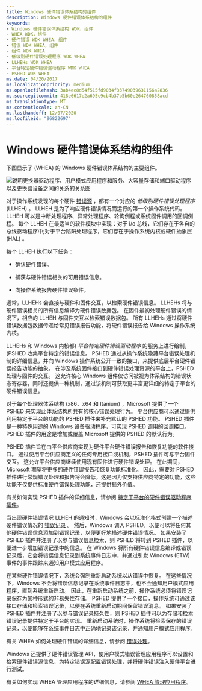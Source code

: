 ```yaml
---
title: Windows 硬件错误体系结构的组件
description: Windows 硬件错误体系结构的组件
keywords:
- Windows 硬件错误体系结构 WDK，组件
- WHEA WDK，组件
- 硬件错误 WDK WHEA，组件
- 错误 WDK WHEA，组件
- 组件 WDK WHEA
- 低级别硬件错误处理程序 WDK WHEA
- LLHEHs WDK WHEA
- 平台特定硬件错误驱动程序 WDK WHEA
- PSHED WDK WHEA
ms.date: 04/20/2017
ms.localizationpriority: medium
ms.openlocfilehash: 3ab4ec8d54f515fd9034f33749039631156a2836
ms.sourcegitcommit: 418e6617e2a695c9cb4b37b5b60e264760858acd
ms.translationtype: MT
ms.contentlocale: zh-CN
ms.lasthandoff: 12/07/2020
ms.locfileid: "96822697"
---
```

# <a name="components-of-the-windows-hardware-error-architecture"></a>Windows 硬件错误体系结构的组件


下图显示了 (WHEA) 的 Windows 硬件错误体系结构的主要组件。

![说明更换器驱动程序、用户模式应用程序和服务、大容量存储和端口驱动程序以及更换器设备之间的关系的关系图](images/wheaarch.gif)

对于操作系统发现的每个硬件 [错误源](hardware-errors-and-error-sources.md) ，都有一个对应的 *低级别硬件错误处理程序* (LLHEH) 。 LLHEH 是为了响应硬件错误情况而运行的第一个操作系统代码。 LLHEH 可以是中断处理程序、异常处理程序、轮询例程或系统固件调用的回调例程。 每个 LLHEH 在最适当的软件模块中实现：对于 i/o 总线，它们存在于各自的总线驱动程序中;对于平台陷阱处理程序，它们存在于操作系统内核或硬件抽象层 (HAL) 。

每个 LLHEH 执行以下任务：

-   确认硬件错误。

-   捕获与硬件错误相关的可用错误信息。

-   向操作系统报告硬件错误条件。

通常，LLHEHs 会直接与硬件和固件交互，以检索硬件错误信息。 LLHEHs 将与硬件错误相关的所有信息编译为硬件错误数据包。 在固件最初处理硬件错误的情况下，相应的 LLHEH 与固件交互以检索错误数据包。 所有 LLHEHs 通过将硬件错误数据包数据传递给常见错误报告功能，将硬件错误报告给 Windows 操作系统内核。

LLHEHs 和 Windows 内核都) *平台特定硬件错误驱动程序* 的服务上进行绘制， (PSHED 收集平台特定的错误信息。 PSHED 通过从操作系统隐藏平台错误处理机制的详细信息，并向 Windows 操作系统公开一致的接口，来提供底层平台硬件错误报告功能的抽象。 在涉及系统固件接口到硬件错误处理资源的平台上，PSHED 处理与固件的交互。 这允许核心 Windows 组件仅访问被视为体系结构的错误状态寄存器，同时还提供一种机制，通过该机制可获取更丰富更详细的特定于平台的硬件错误信息。

对于每个处理器体系结构 (x86、x64 和 Itanium) ，Microsoft 提供了一个 PSHED 来实现此体系结构所共有的核心错误处理行为。 平台供应商可以通过提供利用特定于平台的功能的 PSHED 插件来补充默认的 PSHED 功能。 PSHED 插件是一种特殊用途的 Windows 设备驱动程序，可实现 PSHED 调用的回调接口。 PSHED 插件的用途是增加或覆盖 Microsoft 提供的 PSHED 的默认行为。

PSHED 插件旨在由平台供应商实现为硬件平台硬件错误报告和恢复功能的软件接口。 通过使用平台供应商定义的任何专用接口或机制，PSHED 插件可与平台固件交互。 这允许平台供应商继续使用现有固件进行硬件错误处理。 在此期间，Microsoft 期望将更多的硬件错误报告和恢复功能标准化。 因此，需要对 PSHED 插件进行常规错误处理和报告将会降低，这是因为仅支持供应商特定的功能，这些功能不仅提供标准硬件错误处理功能，还提供额外价值。

有关如何实现 PSHED 插件的详细信息，请参阅 [特定于平台的硬件错误驱动程序插件](platform-specific-hardware-error-driver-plug-ins2.md)。

当出现硬件错误情况 LLHEH 的通知时，Windows 会以标准化格式创建一个描述硬件错误情况的 [错误记录](error-records.md) 。 然后，Windows 调入 PSHED，以便可以将任何其他硬件错误信息添加到错误记录，以便更好地描述硬件错误情况。 如果安装了 PSHED 插件并注册了以参与错误信息检索，则 PSHED 将转到 PSHED 插件，以便进一步增加错误记录中的信息。 在 Windows 将所有硬件错误信息编译成错误记录后，它会将错误信息记录到系统事件日志中，并通过引发 Windows (ETW) 事件的事件跟踪来通知用户模式应用程序。

在某些硬件错误情况下，系统会强制重新启动系统以从错误中恢复。 在这些情况下，Windows 不会将错误信息记录在系统事件日志中，也不会通知用户模式应用程序，直到系统重新启动。 因此，在重新启动系统之前，操作系统必须将错误记录保存为某种形式的非易失性存储。 PSHED 提供了一个接口，操作系统可通过该接口存储和检索错误记录，以便在系统重新启动期间保留错误消息。 如果安装了 PSHED 插件并注册了以参与错误记录持久性，则 PSHED 插件可以为存储和检索错误记录提供特定于平台的实现。 重新启动系统时，操作系统将检索保存的错误记录，以便能够在系统事件日志中正确地记录该记录，并通知用户模式应用程序。

有关 WHEA 如何处理硬件错误的详细信息，请参阅 [错误处理](error-processing.md)。

Windows 还提供了硬件错误管理 API，使用户模式错误管理应用程序可以设置和检索硬件错误源信息，为特定错误源配置错误处理，并将硬件错误注入硬件平台进行测试。

有关如何实现 WHEA 管理应用程序的详细信息，请参阅 [WHEA 管理应用程序](whea-management-applications.md)。

 

 




